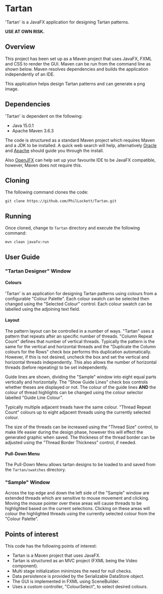 # Tartan

'Tartan' is a JavaFX application for designing Tartan patterns.

**USE AT OWN RISK.**

## Overview
This project has been set up as a Maven project that uses JavaFX, FXML and 
CSS to render the GUI. Maven can be run from the command line as shown below.
Maven resolves dependencies and builds the application independently of an IDE.

This application helps design Tartan patterns and can generate a png image.

## Dependencies
'Tartan' is dependent on the following:

  * Java 15.0.1
  * Apache Maven 3.6.3

The code is structured as a standard Maven project which requires Maven and a 
JDK to be installed. A quick web search will help, alternatively
[Oracle](https://www.java.com/en/download/) and 
[Apache](https://maven.apache.org/install.html) should guide you through the
install.

Also [OpenJFX](https://openjfx.io/openjfx-docs/) can help set up your 
favourite IDE to be JavaFX compatible, however, Maven does not require this.

## Cloning
The following command clones the code:

	git clone https://github.com/PhilLockett/Tartan.git

## Running
Once cloned, change to `Tartan` directory and execute the following command:

	mvn clean javafx:run

## User Guide
### "Tartan Designer" Window
#### Colours
'Tartan' is an application for designing Tartan patterns using colours from a 
configurable "Colour Palette".
Each colour swatch can be selected then changed using the "Selected Colour" 
control.
Each colour swatch can be labelled using the adjoining text field.

#### Layout
The pattern layout can be controlled in a number of ways.
"Tartan" uses a pattern that repeats after an specific number of threads.
"Column Repeat Count" defines that number of vertical threads.
Typically the pattern is the same for the vertical and horizontal threads and 
the "Duplicate the Column colours for the Rows" check box performs this 
duplication automatically.
However, if this is not desired, uncheck the box and set the vertical and 
horizontal threads independently.
This also allows the number of horizontal threads (before repeating) to be set 
independently.

Guide lines are shown, dividing the "Sample" window into eight equal parts 
vertically and horizontally.
The "Show Guide Lines" check box controls whether theses are displayed or not.
The colour of the guide lines **AND** the colour of thread highlights can be 
changed using the colour selector labelled "Guide Line Colour".

Typically multiple adjacent treads have the same colour.
"Thread Repeat Count" colours up to eight adjacent threads using the currently 
selected colour.

The size of the threads can be increased using the "Thread Size" control, to 
make life easier during the design phase, however this will effect the 
generated graphic when saved.
The thickness of the thread border can be adjusted using the "Thread Border 
Thickness" control, if needed.

#### Pull-Down Menu
The Pull-Down Menu allows tartan designs to be loaded to and saved from the 
`Tartan/swatches` directory.

### "Sample" Window
Across the top edge and down the left side of the "Sample" window are extended 
threads which are sensitive to mouse movement and clicking.
Moving the mouse pointer over these areas will cause threads to be highlighted 
based on the current selections.
Clicking on these areas will colour the highlighted threads using the currently 
selected colour from the "Colour Palette".

## Points of interest
This code has the following points of interest:

  * Tartan is a Maven project that uses JavaFX.
  * Tartan is structured as an MVC project (FXML being the Video component).
  * Multi stage initialization minimizes the need for null checks. 
  * Data persistence is provided by the Serializable DataStore object.
  * The GUI is implemented in FXML using SceneBuilder.
  * Uses a custom controller, "ColourSelect", to select desired colours.
